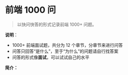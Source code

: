 # 前端 1000 问

> 以快问快答的形式记录前端 1000+ 问题。

**说明**：

- 1000+ 前端面试题，共分为 12 个章节，分章节来进行问答
- 问答只回答“是什么”，至于“为什么”的问题请自行找答案
- 问答的形式像**面试**，可以试试自己的水平

**简介：**

